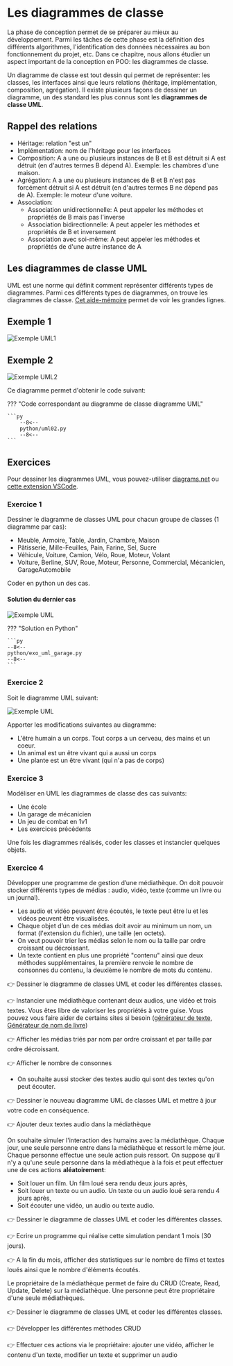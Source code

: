 # Les diagrammes de classe

La phase de conception permet de se préparer au mieux au développement.
Parmi les tâches de cette phase est la définition des différents algorithmes, l'identification des données nécessaires au bon fonctionnement du projet, etc.
Dans ce chapitre, nous allons étudier un aspect important de la conception en POO: les diagrammes de classe.

Un diagramme de classe est tout dessin qui permet de représenter: les classes, les interfaces ainsi que leurs relations (héritage, implémentation, composition, agrégation). Il existe plusieurs façons de dessiner un diagramme, un des standard les plus connus sont les **diagrammes de classe UML**.

## Rappel des relations

- Héritage: relation "est un"
- Implémentation: nom de l'héritage pour les interfaces
- Composition: A a une ou plusieurs instances de B et B est détruit si A est détruit (en d'autres termes B dépend A). Exemple: les chambres d'une maison.
- Agrégation: A a une ou plusieurs instances de B et B n'est pas forcément détruit si A est détruit (en d'autres termes B ne dépend pas de A). Exemple: le moteur d'une voiture.
- Association:
    - Association unidirectionnelle: A peut appeler les méthodes et propriétés de B mais pas l'inverse
    - Association bidirectionnelle: A peut appeler les méthodes et propriétés de B et inversement
    - Association avec soi-même: A peut appeler les méthodes et propriétés de d'une autre instance de A

## Les diagrammes de classe UML

UML est une norme qui définit comment représenter différents types de diagrammes.
Parmi ces différents types de diagrammes, on trouve les diagrammes de classe.
[Cet aide-mémoire](https://khalilstemmler.com/articles/uml-cheatsheet/) permet de voir les grandes lignes.

## Exemple 1

![Exemple UML1](./img/uml01.drawio.svg)

## Exemple 2

![Exemple UML2](./img/uml02.drawio.svg)

Ce diagramme permet d'obtenir le code suivant:

??? "Code correspondant au diagramme de classe diagramme UML"

    ```py
        --8<--
        python/uml02.py
        --8<--
    ```

## Exercices

Pour dessiner les diagrammes UML, vous pouvez-utiliser [diagrams.net](https://www.diagrams.net/) ou [cette extension VSCode](https://marketplace.visualstudio.com/items?itemName=hediet.vscode-drawio).

### Exercice 1

Dessiner le diagramme de classes UML pour chacun groupe de classes (1 diagramme par cas):

- Meuble, Armoire, Table, Jardin, Chambre, Maison
- Pâtisserie, Mille-Feuilles, Pain, Farine, Sel, Sucre
- Véhicule, Voiture, Camion, Vélo, Roue, Moteur, Volant
- Voiture, Berline, SUV, Roue, Moteur, Personne, Commercial, Mécanicien, GarageAutomobile

Coder en python un des cas.

#### Solution du dernier cas

![Exemple UML](./img/ex1-garage.drawio.svg)

??? "Solution en Python"

    ```py
    --8<--
    python/exo_uml_garage.py
    --8<--
    ```

### Exercice 2

Soit le diagramme UML suivant:

![Exemple UML](./img/uml02.drawio.svg)

Apporter les modifications suivantes au diagramme:

- L'être humain a un corps. Tout corps a un cerveau, des mains et un coeur.
- Un animal est un être vivant qui a aussi un corps
- Une plante est un être vivant (qui n'a pas de corps)

### Exercice 3

Modéliser en UML les diagrammes de classe des cas suivants:

- Une école
- Un garage de mécanicien
- Un jeu de combat en 1v1
- Les exercices précédents

Une fois les diagrammes réalisés, coder les classes et instancier quelques objets.

### Exercice 4

Développer une programme de gestion d’une médiathèque.
On doit pouvoir stocker différents types de médias : audio, vidéo, texte (comme un livre ou un journal).

- Les audio et vidéo peuvent être écoutés, le texte peut être lu et les vidéos peuvent être visualisées.
- Chaque objet d’un de ces médias doit avoir au minimum un nom, un format (l'extension du fichier), une taille (en octets).
- On veut pouvoir trier les médias selon le nom ou la taille par ordre croissant ou décroissant.
- Un texte contient en plus une propriété "contenu" ainsi que deux méthodes supplémentaires, la première renvoie le nombre de consonnes du contenu, la deuxième le nombre de mots du contenu.

👉 Dessiner le diagramme de classes UML et coder les différentes classes.

👉 Instancier une médiathèque contenant deux audios, une vidéo et trois textes. Vous êtes libre de valoriser les propriétés à votre guise. Vous pouvez vous faire aider de certains sites si besoin ([générateur de texte](https://fr.lipsum.com/), [Générateur de nom de livre](https://blog.reedsy.com/book-title-generator/))

👉 Afficher les médias triés par nom par ordre croissant et par taille par ordre décroissant.

👉 Afficher le nombre de consonnes

- On souhaite aussi stocker des textes audio qui sont des textes qu'on peut écouter.

👉 Dessiner le nouveau diagramme UML de classes UML et mettre à jour votre code en conséquence.

👉 Ajouter deux textes audio dans la médiathèque

On souhaite simuler l'interaction des humains avec la médiathèque. Chaque jour, une seule personne entre dans la médiathèque et ressort le même jour.
Chaque personne effectue une seule action puis ressort.
On suppose qu'il n'y a qu'une seule personne dans la médiathèque à la fois et peut effectuer une de ces actions **aléatoirement**:

- Soit louer un film. Un film loué sera rendu deux jours après,
- Soit louer un texte ou un audio. Un texte ou un audio loué sera rendu 4 jours après,
- Soit écouter une vidéo, un audio ou texte audio.

👉 Dessiner le diagramme de classes UML et coder les différentes classes.

👉 Ecrire un programme qui réalise cette simulation pendant 1 mois (30 jours).

👉 A la fin du mois, afficher des statistiques sur le nombre de films et textes loués ainsi que le nombre d'éléments écoutés.

Le propriétaire de la médiathèque permet de faire du CRUD (Create, Read, Update, Delete) sur la médiathèque. Une personne peut être propriétaire d'une seule médiathèques.

👉 Dessiner le diagramme de classes UML et coder les différentes classes.

👉 Développer les différentes méthodes CRUD

👉 Effectuer ces actions via le propriétaire: ajouter une vidéo, afficher le contenu d'un texte, modifier un texte et supprimer un audio
